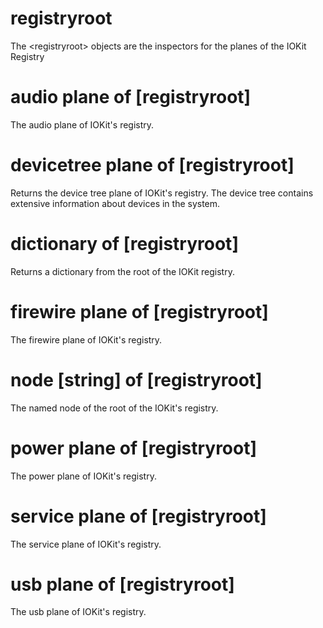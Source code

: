 # registryroot

The &lt;registryroot&gt; objects are the inspectors for the planes of the IOKit Registry

# audio plane of [registryroot]

The audio plane of IOKit&#39;s registry.

# devicetree plane of [registryroot]

Returns the device tree plane of IOKit&#39;s registry. The device tree contains extensive information about devices in the system.

# dictionary of [registryroot]

Returns a dictionary from the root of the IOKit registry.

# firewire plane of [registryroot]

The firewire plane of IOKit&#39;s registry.

# node [string] of [registryroot]

The named node of the root of the IOKit&#39;s registry.

# power plane of [registryroot]

The power plane of IOKit&#39;s registry.

# service plane of [registryroot]

The service plane of IOKit&#39;s registry.

# usb plane of [registryroot]

The usb plane of IOKit&#39;s registry.
